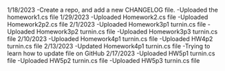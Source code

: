 1/18/2023 
  -Create a repo, and add a new CHANGELOG file.
  -Uploaded the homework1.cs file
1/29/2023
  -Uploaded Homework2.cs file
  -Uploaded Homework2p2.cs file
2/1/2023
  -Uploaded Homework3p1 turnin.cs file
  -Uploaded Homework3p2 turnin.cs file
  -Uploaded Homework3p3 turnin.cs file
 2/10/2023
  -Uploaded Homework4p1 turnin.cs file
  -Uploaded HW4p2 turnin.cs file
 2/13/2023
  -Updated Homework4p1 turnin.cs file
  -Trying to learn how to update file on GitHub
 2/17/2023
  -Uploaded HW5p1 turnin.cs file
  -Uploaded HW5p2 turnin.cs file
  -Uploaded HW5p3 turnin.cs file
